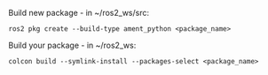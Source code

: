Build new package - in ~/ros2_ws/src:

```
ros2 pkg create --build-type ament_python <package_name>
```

Build your package - in ~/ros2_ws:

```
colcon build --symlink-install --packages-select <package_name>
```